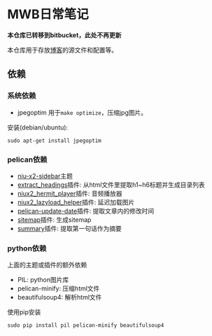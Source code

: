 [0]: http://blog.atime.me
[1]: https://github.com/mawenbao/niu-x2-sidebar
[2]: https://github.com/mawenbao/extract_headings
[3]: https://github.com/mawenbao/niux2_hermit_player
[4]: https://github.com/mawenbao/niux2_lazyload_helper
[5]: https://github.com/mawenbao/pelican-update-date
[6]: https://github.com/mawenbao/pelican-blog-content/tree/master/plugins/summary
[7]: https://github.com/mawenbao/pelican-blog-content/tree/master/plugins/sitemap

# MWB日常笔记
**本仓库已转移到bitbucket，此处不再更新**

本仓库用于存放[博客][0]的源文件和配置等。

## 依赖
### 系统依赖
* jpegoptim 用于`make optimize`，压缩jpg图片。

安装(debian/ubuntu):

    sudo apt-get install jpegoptim

### pelican依赖
* [niu-x2-sidebar][1]主题
* [extract_headings][2]插件: 从html文件里提取h1~h6标题并生成目录列表
* [niux2_hermit_player][3]插件: 音频播放器
* [niux2_lazyload_helper][4]插件: 延迟加载图片
* [pelican-update-date][5]插件: 提取文章内的修改时间
* [sitemap][6]插件: 生成sitemap
* [summary][7]插件: 提取第一句话作为摘要

### python依赖
上面的主题或插件的额外依赖

* PIL: python图片库
* pelican-minify: 压缩html文件
* beautifulsoup4: 解析html文件

使用pip安装

    sudo pip install pil pelican-minify beautifulsoup4

